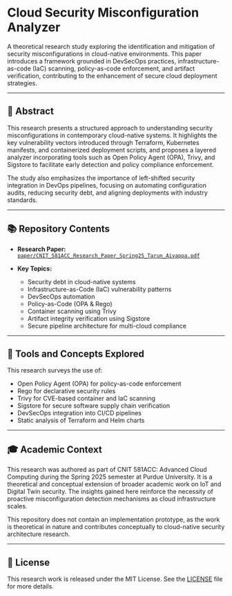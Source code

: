 # Cloud Security Misconfiguration Analyzer

A theoretical research study exploring the identification and mitigation of security misconfigurations in cloud-native environments. This paper introduces a framework grounded in DevSecOps practices, infrastructure-as-code (IaC) scanning, policy-as-code enforcement, and artifact verification, contributing to the enhancement of secure cloud deployment strategies.

---

## 📄 Abstract

This research presents a structured approach to understanding security misconfigurations in contemporary cloud-native systems. It highlights the key vulnerability vectors introduced through Terraform, Kubernetes manifests, and containerized deployment scripts, and proposes a layered analyzer incorporating tools such as Open Policy Agent (OPA), Trivy, and Sigstore to facilitate early detection and policy compliance enforcement.

The study also emphasizes the importance of left-shifted security integration in DevOps pipelines, focusing on automating configuration audits, reducing security debt, and aligning deployments with industry standards.

---

## 📚 Repository Contents

* **Research Paper:** [`paper/CNIT_581ACC_Research_Paper_Spring25_Tarun_Aiyappa.pdf`](./paper/CNIT_581ACC_Research_Paper_Spring25_Tarun_Aiyappa.pdf)
* **Key Topics:**

  * Security debt in cloud-native systems
  * Infrastructure-as-Code (IaC) vulnerability patterns
  * DevSecOps automation
  * Policy-as-Code (OPA & Rego)
  * Container scanning using Trivy
  * Artifact integrity verification using Sigstore
  * Secure pipeline architecture for multi-cloud compliance

---

## 🧠 Tools and Concepts Explored

This research surveys the use of:

* Open Policy Agent (OPA) for policy-as-code enforcement
* Rego for declarative security rules
* Trivy for CVE-based container and IaC scanning
* Sigstore for secure software supply chain verification
* DevSecOps integration into CI/CD pipelines
* Static analysis of Terraform and Helm charts

---

## 🎓 Academic Context

This research was authored as part of CNIT 581ACC: Advanced Cloud Computing during the Spring 2025 semester at Purdue University. It is a theoretical and conceptual extension of broader academic work on IoT and Digital Twin security. The insights gained here reinforce the necessity of proactive misconfiguration detection mechanisms as cloud infrastructure scales.

This repository does not contain an implementation prototype, as the work is theoretical in nature and contributes conceptually to cloud-native security architecture research.

---

## 📜 License

This research work is released under the MIT License. See the [LICENSE](./LICENSE) file for more details.
